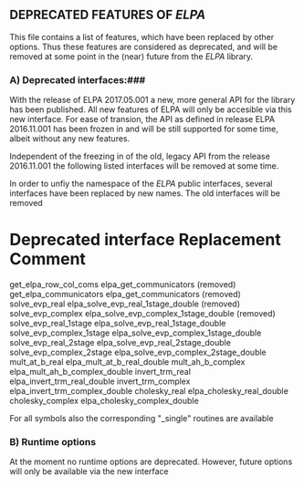 ## DEPRECATED FEATURES OF *ELPA* ##

This file contains a list of features, which have been replaced by other options.
Thus these features are considered as deprecated, and will be removed at some point
in the (near) future from the *ELPA* library.

### A) Deprecated interfaces:###

With the release of ELPA 2017.05.001 a new, more general API for the library has
been published. All new features of ELPA will only be accesible via this new interface.
For ease of transion, the API as defined in release ELPA 2016.11.001 has been frozen in
and will be still supported for some time, albeit without any new features.

Independent of the freezing in of the old, legacy API from the release 2016.11.001 the
following listed interfaces will be removed at some time.

In order to unfiy the namespace of the *ELPA* public interfaces, several interfaces
have been replaced by new names. The old interfaces will be removed

Deprecated interface             Replacement                            Comment
================================================================================
get_elpa_row_col_coms            elpa_get_communicators                (removed)
get_elpa_communicators           elpa_get_communicators                (removed)
solve_evp_real                   elpa_solve_evp_real_1stage_double     (removed)
solve_evp_complex                elpa_solve_evp_complex_1stage_double  (removed)
solve_evp_real_1stage            elpa_solve_evp_real_1stage_double
solve_evp_complex_1stage         elpa_solve_evp_complex_1stage_double
solve_evp_real_2stage            elpa_solve_evp_real_2stage_double
solve_evp_complex_2stage         elpa_solve_evp_complex_2stage_double
mult_at_b_real                   elpa_mult_at_b_real_double
mult_ah_b_complex                elpa_mult_ah_b_complex_double
invert_trm_real                  elpa_invert_trm_real_double
invert_trm_complex               elpa_invert_trm_complex_double
cholesky_real                    elpa_cholesky_real_double
cholesky_complex                 elpa_cholesky_complex_double

For all symbols also the corresponding "_single" routines are available



### B) Runtime options ###
At the moment no runtime options are deprecated. However, future options will only be available via the new
interface
